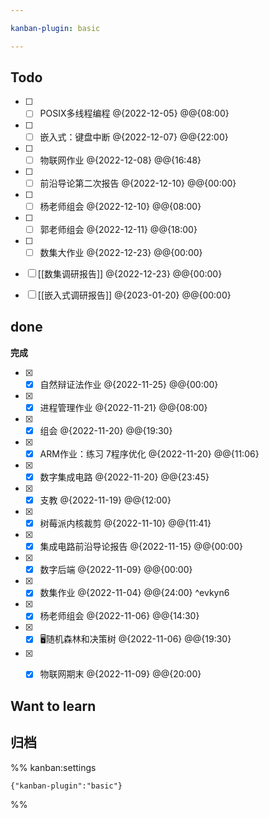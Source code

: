 ```yaml
---

kanban-plugin: basic

---
```


## Todo

- [ ] - [ ] POSIX多线程编程 @{2022-12-05} @@{08:00}
- [ ] - [ ] 嵌入式：键盘中断 @{2022-12-07} @@{22:00}
- [ ] - [ ] 物联网作业 @{2022-12-08} @@{16:48}
- [ ] - [ ] 前沿导论第二次报告 @{2022-12-10} @@{00:00}
- [ ] - [ ] 杨老师组会 @{2022-12-10} @@{08:00}
- [ ] - [ ] 郭老师组会 @{2022-12-11} @@{18:00}
- [ ] - [ ] 数集大作业 @{2022-12-23} @@{00:00}
- [ ] [[数集调研报告]] @{2022-12-23} @@{00:00}
- [ ] [[嵌入式调研报告]]  @{2023-01-20} @@{00:00}


## done

**完成**
- [x] - [x] 自然辩证法作业 @{2022-11-25} @@{00:00}
- [x] - [x] 进程管理作业 @{2022-11-21} @@{08:00}
- [x] - [x] 组会 @{2022-11-20} @@{19:30}
- [x] - [x] ARM作业：练习 7程序优化   @{2022-11-20} @@{11:06}
- [x] - [x] 数字集成电路 @{2022-11-20} @@{23:45}
- [x] - [x] 支教 @{2022-11-19} @@{12:00}
- [x] - [x] 树莓派内核裁剪 @{2022-11-10} @@{11:41}
- [x] - [x] 集成电路前沿导论报告 @{2022-11-15} @@{00:00}
- [x] - [x] 数字后端 @{2022-11-09} @@{00:00}
- [x] - [x] 数集作业 @{2022-11-04} @@{24:00} ^evkyn6
- [x] - [x] 杨老师组会 @{2022-11-06} @@{14:30}
- [x] - [x] 🖥️随机森林和决策树 @{2022-11-06} @@{19:30}
- [x] - [x] 物联网期末 @{2022-11-09} @@{20:00}


## Want to learn



## 归档





%% kanban:settings
```
{"kanban-plugin":"basic"}
```
%%